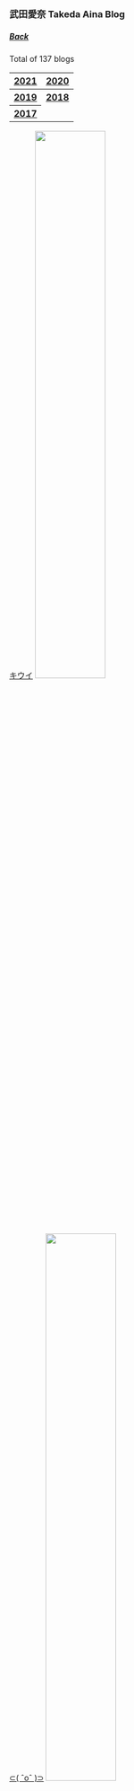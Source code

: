 ### 武田愛奈 Takeda Aina Blog
##### [Back](../Blog_List.md)

Total of 137 blogs

<table>
  <tr>
    <th><a href="#2021">2021</a></th>
    <th><a href="#2020">2020</a></th>
  </tr>
  <tr>
	<th><a href="#2019">2019</a></th>
    <th><a href="#2018">2018</a></th>
  </tr>
  <tr>
    <th><a href="#2017">2017</a></th>
  </tr>
</table>

<a name="2018"></a>
[キウイ](20180207.md)
<img src="../../../../Album/Backup/Blog/Aina/Thumbnail/20180207_Blog_Aina_Tn.jpg" width="50%">

[⊂︎( ˆoˆ )⊃︎](20180204.md)
<img src="../../../../Album/Backup/Blog/Aina/Thumbnail/20180204_Blog_Aina_Tn.jpg" width="50%">

[No._1決定戦☪︎](20180203.md)
<img src="../../../../Album/Backup/Blog/Aina/Thumbnail/20180203_Blog_Aina_Tn.jpg" width="50%">

[31੯ੁૂ‧̀͡\❤︎](20180201.md)
<img src="../../../../Album/Backup/Blog/Aina/Thumbnail/20180201_Blog_Aina_Tn.jpg" width="50%">
<hr>

[フライヤー配り🍀](20180131.md)
<img src="../../../../Album/Backup/Blog/Aina/Thumbnail/20180131_Blog_Aina_Tn.jpg" width="50%">

[モエサリ](20180130.md)
<img src="../../../../Album/Backup/Blog/Aina/Thumbnail/20180130_Blog_Aina_Tn.jpg" width="50%">

[ゆったりな時間❁︎](20180129_2.md)
<img src="../../../../Album/Backup/Blog/Aina/Thumbnail/20180129_2_Blog_Aina_Tn.jpg" width="50%">

[なごみんみて〜🐬❤︎](20180129.md)
<img src="../../../../Album/Backup/Blog/Aina/Thumbnail/20180129_Blog_Aina_Tn.jpg" width="50%">

[john](20180128.md)
<img src="../../../../Album/Backup/Blog/Aina/Thumbnail/20180128_Blog_Aina_Tn.jpg" width="50%">

[にーなさん情報](20180127.md)
<img src="../../../../Album/Backup/Blog/Aina/Thumbnail/20180127_Blog_Aina_Tn.jpg" width="50%">

[ちはるん](20180125.md)
<img src="../../../../Album/Backup/Blog/Aina/Thumbnail/20180125_Blog_Aina_Tn.jpg" width="50%">

[🐮🥛💕モォ〜ゥ](20180124_2.md)
<img src="../../../../Album/Backup/Blog/Aina/Thumbnail/20180124_2_Blog_Aina_Tn.jpg" width="50%">

[もえちん](20180124.md)
<img src="../../../../Album/Backup/Blog/Aina/Thumbnail/20180124_Blog_Aina_Tn.jpg" width="50%">

[1000名様♡⃜︎](20180123.md)
<img src="../../../../Album/Backup/Blog/Aina/Thumbnail/20180123_Blog_Aina_Tn.jpg" width="50%">

[だ〜れだ](20180122.md)
<img src="../../../../Album/Backup/Blog/Aina/Thumbnail/20180122_Blog_Aina_Tn.jpg" width="50%">

[おはっぴーちゃん](20180118.md)
<img src="../../../../Album/Backup/Blog/Aina/Thumbnail/20180118_Blog_Aina_Tn.jpg" width="50%">

[来週の月曜日…ෆ̈](20180117_2.md)
<img src="../../../../Album/Backup/Blog/Aina/Thumbnail/20180117_2_Blog_Aina_Tn.jpg" width="50%">

[ラップの写真withもえ](20180117.md)
<img src="../../../../Album/Backup/Blog/Aina/Thumbnail/20180117_Blog_Aina_Tn.jpg" width="50%">

[きのう✱︎](20180116.md)
<img src="../../../../Album/Backup/Blog/Aina/Thumbnail/20180116_Blog_Aina_Tn.jpg" width="50%">

[思い出たち✌︎('ω')✌︎](20180115.md)
<img src="../../../../Album/Backup/Blog/Aina/Thumbnail/20180115_Blog_Aina_Tn.jpg" width="50%">

[おはっぴ〜](20180112.md)
<img src="../../../../Album/Backup/Blog/Aina/Thumbnail/20180112_Blog_Aina_Tn.jpg" width="50%">

[カラダにピース](20180110.md)
<img src="../../../../Album/Backup/Blog/Aina/Thumbnail/20180110_Blog_Aina_Tn.jpg" width="50%">

[食べ歩きin鎌倉](20180107.md)
<img src="../../../../Album/Backup/Blog/Aina/Thumbnail/20180107_Blog_Aina_Tn.jpg" width="50%">

[かわいこちゃんたち⑅⃝︎](20180104.md)
<img src="../../../../Album/Backup/Blog/Aina/Thumbnail/20180104_Blog_Aina_Tn.jpg" width="50%">

[今年初お仕事▸︎▹︎](20180103.md)
<img src="../../../../Album/Backup/Blog/Aina/Thumbnail/20180103_Blog_Aina_Tn.jpg" width="50%">

[お正月♕︎](20180101.md)
<img src="../../../../Album/Backup/Blog/Aina/Thumbnail/20180101_Blog_Aina_Tn.jpg" width="50%">
<hr>

<a name="2017"></a>
[2017 ありがとう](20171231.md)
<img src="../../../../Album/Backup/Blog/Aina/Thumbnail/20171231_Blog_Aina_Tn.jpg" width="50%">

[happy_birthday🐣❤️](20171230.md)
<img src="../../../../Album/Backup/Blog/Aina/Thumbnail/20171230_Blog_Aina_Tn.jpg" width="50%">

[パンと私と🐧と🐰](20171228_2.md)
<img src="../../../../Album/Backup/Blog/Aina/Thumbnail/20171228_2_Blog_Aina_Tn.jpg" width="50%">

[新たな経験📻](20171228.md)
<img src="../../../../Album/Backup/Blog/Aina/Thumbnail/20171228_Blog_Aina_Tn.jpg" width="50%">

[ラジオ出演させていただきます⑅︎◡̈︎*](20171227_2.md)
<img src="../../../../Album/Backup/Blog/Aina/Thumbnail/20171227_2_Blog_Aina_Tn.jpg" width="50%">

[🐦⭐️＆ 👐🏻](20171227.md)
<img src="../../../../Album/Backup/Blog/Aina/Thumbnail/20171227_Blog_Aina_Tn.jpg" width="50%">

[ぶろぐすたーと。](20171225.md)
<img src="../../../../Album/Backup/Blog/Aina/Thumbnail/20171225_Blog_Aina_Tn.jpg" width="50%">